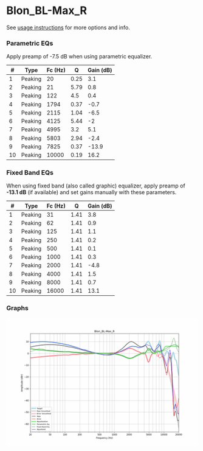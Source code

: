 # Blon_BL-Max_R
See [usage instructions](https://github.com/jaakkopasanen/AutoEq#usage) for more options and info.

### Parametric EQs
Apply preamp of -7.5 dB when using parametric equalizer.

|   # | Type    |   Fc (Hz) |    Q |   Gain (dB) |
|-----|---------|-----------|------|-------------|
|   1 | Peaking |        20 | 0.25 |         3.1 |
|   2 | Peaking |        21 | 5.79 |         0.8 |
|   3 | Peaking |       122 | 4.5  |         0.4 |
|   4 | Peaking |      1794 | 0.37 |        -0.7 |
|   5 | Peaking |      2115 | 1.04 |        -6.5 |
|   6 | Peaking |      4125 | 5.44 |        -2   |
|   7 | Peaking |      4995 | 3.2  |         5.1 |
|   8 | Peaking |      5803 | 2.94 |        -2.4 |
|   9 | Peaking |      7825 | 0.37 |       -13.9 |
|  10 | Peaking |     10000 | 0.19 |        16.2 |

### Fixed Band EQs
When using fixed band (also called graphic) equalizer, apply preamp of **-13.1 dB** (if available) and set gains manually with these parameters.

|   # | Type    |   Fc (Hz) |    Q |   Gain (dB) |
|-----|---------|-----------|------|-------------|
|   1 | Peaking |        31 | 1.41 |         3.8 |
|   2 | Peaking |        62 | 1.41 |         0.9 |
|   3 | Peaking |       125 | 1.41 |         1.1 |
|   4 | Peaking |       250 | 1.41 |         0.2 |
|   5 | Peaking |       500 | 1.41 |         0.1 |
|   6 | Peaking |      1000 | 1.41 |         0.3 |
|   7 | Peaking |      2000 | 1.41 |        -4.8 |
|   8 | Peaking |      4000 | 1.41 |         1.5 |
|   9 | Peaking |      8000 | 1.41 |         0.7 |
|  10 | Peaking |     16000 | 1.41 |        13.1 |

### Graphs
![](./Blon_BL-Max_R.png)

